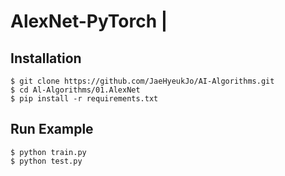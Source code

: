 # AlexNet-PyTorch |

## Installation
    $ git clone https://github.com/JaeHyeukJo/AI-Algorithms.git
    $ cd Al-Algorithms/01.AlexNet
    $ pip install -r requirements.txt


## Run Example
```
$ python train.py
$ python test.py
```
